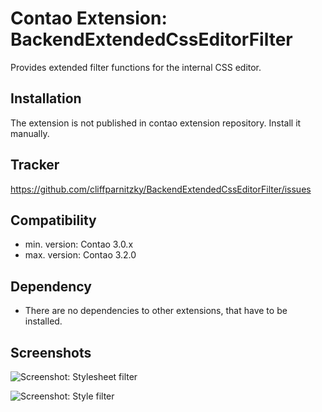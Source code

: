 Contao Extension: BackendExtendedCssEditorFilter
================================================

Provides extended filter functions for the internal CSS editor.


Installation
------------

The extension is not published in contao extension repository.
Install it manually.


Tracker
-------

https://github.com/cliffparnitzky/BackendExtendedCssEditorFilter/issues


Compatibility
-------------

- min. version: Contao 3.0.x
- max. version: Contao 3.2.0


Dependency
----------

- There are no dependencies to other extensions, that have to be installed.


Screenshots
-----------

![Screenshot: Stylesheet filter](https://raw.github.com/cliffparnitzky/BackendExtendedCssEditorFilter/master/screenshot_stylesheet_filter.jpg)

![Screenshot: Style filter](https://raw.github.com/cliffparnitzky/BackendExtendedCssEditorFilter/master/screenshot_style_filter.jpg)